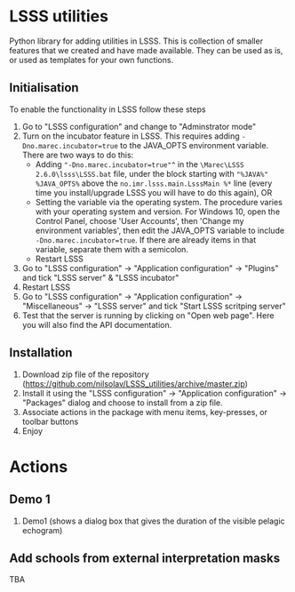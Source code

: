 # LSSS utilities
Python library for adding utilities in  LSSS. This is collection of smaller features that we created and have made available. They can be used as is, or used as templates for your own functions.

## Initialisation
To enable the functionality in LSSS follow these steps
1. Go to "LSSS configuration" and change to "Adminstrator mode"
2. Turn on the incubator feature in LSSS. This requires adding `-Dno.marec.incubator=true` to the JAVA_OPTS environment variable. There are two ways to do this:
    * Adding `"-Dno.marec.incubator=true"^` in the  `\Marec\LSSS 2.6.0\lsss\LSSS.bat` file, under the block starting with `"%JAVA%" %JAVA_OPTS%` above the `no.imr.lsss.main.LsssMain %*` line (every time you install/upgrade LSSS you will have to do this again), OR
    * Setting the variable via the operating system. The procedure varies with your operating system and version. For Windows 10, open the Control Panel, choose 'User Accounts', then 'Change my environment variables', then edit the JAVA_OPTS variable to include `-Dno.marec.incubator=true`. If there are already items in that variable, separate them with a semicolon.
    * Restart LSSS
3. Go to "LSSS configuration" -> "Application configuration" -> "Plugins" and tick "LSSS server" & "LSSS incubator"
3. Restart LSSS
4. Go to "LSSS configuration" -> "Application configuration" -> "Miscellaneous" -> "LSSS server" and tick "Start LSSS scritping server"
5. Test that the server is running by clicking on "Open web page". Here you will also find the API documentation.

## Installation 
1. Download zip file of the repository (https://github.com/nilsolav/LSSS_utilities/archive/master.zip)
1. Install it using the "LSSS configuration" -> "Application configuration" -> "Packages" dialog and choose to install from a zip file.
1. Associate actions in the package with menu items, key-presses, or toolbar buttons
1. Enjoy

# Actions
## Demo 1
1. Demo1 (shows a dialog box that gives the duration of the visible pelagic echogram)

## Add schools from external interpretation masks
TBA
